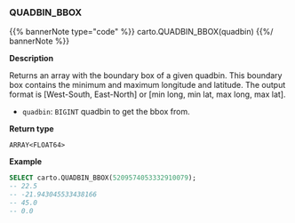 ### QUADBIN_BBOX

{{% bannerNote type="code" %}}
carto.QUADBIN_BBOX(quadbin)
{{%/ bannerNote %}}

**Description**

Returns an array with the boundary box of a given quadbin. This boundary box contains the minimum and maximum longitude and latitude. The output format is [West-South, East-North] or [min long, min lat, max long, max lat].

* `quadbin`: `BIGINT` quadbin to get the bbox from.

**Return type**

`ARRAY<FLOAT64>`

**Example**

```sql
SELECT carto.QUADBIN_BBOX(5209574053332910079);
-- 22.5
-- -21.943045533438166
-- 45.0
-- 0.0
```
